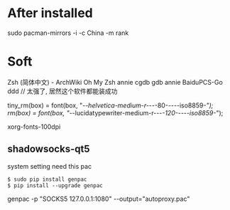 
# After installed

sudo pacman-mirrors -i -c China -m rank

# Soft
Zsh (简体中文) - ArchWiki
Oh My Zsh
annie
cgdb
gdb
annie
BaiduPCS-Go
ddd   // 太强了, 居然这个软件都能装成功

tiny_rm(box) = font(box, "-*-helvetica-medium-r-*-*-*-80-*-*-*-*-iso8859-*");
rm(box) = font(box, "-*-lucidatypewriter-medium-r-*-*-*-120-*-*-*-*-iso8859-*");

xorg-fonts-100dpi


## shadowsocks-qt5

system setting need this pac

```
$ sudo pip install genpac
$ pip install --upgrade genpac
```
genpac -p "SOCKS5 127.0.0.1:1080" --output="autoproxy.pac"

